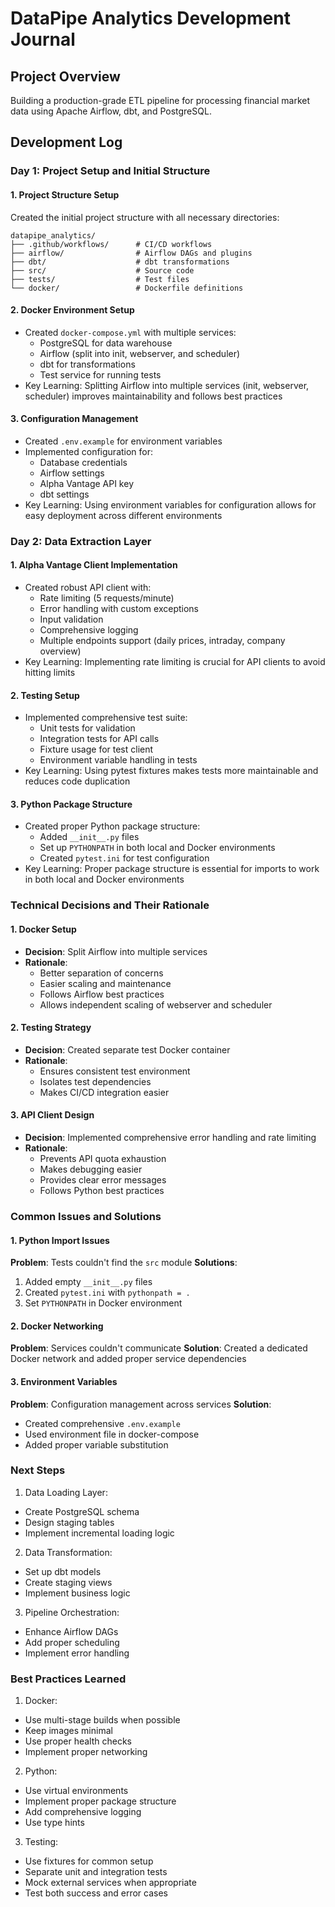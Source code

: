 # DataPipe Analytics Development Journal

## Project Overview
Building a production-grade ETL pipeline for processing financial market data using Apache Airflow, dbt, and PostgreSQL.

## Development Log

### Day 1: Project Setup and Initial Structure

#### 1. Project Structure Setup
Created the initial project structure with all necessary directories:
```
datapipe_analytics/
├── .github/workflows/      # CI/CD workflows
├── airflow/                # Airflow DAGs and plugins
├── dbt/                    # dbt transformations
├── src/                    # Source code
├── tests/                  # Test files
└── docker/                 # Dockerfile definitions
```

#### 2. Docker Environment Setup
- Created `docker-compose.yml` with multiple services:
  * PostgreSQL for data warehouse
  * Airflow (split into init, webserver, and scheduler)
  * dbt for transformations
  * Test service for running tests
- Key Learning: Splitting Airflow into multiple services (init, webserver, scheduler) improves maintainability and follows best practices

#### 3. Configuration Management
- Created `.env.example` for environment variables
- Implemented configuration for:
  * Database credentials
  * Airflow settings
  * Alpha Vantage API key
  * dbt settings
- Key Learning: Using environment variables for configuration allows for easy deployment across different environments

### Day 2: Data Extraction Layer

#### 1. Alpha Vantage Client Implementation
- Created robust API client with:
  * Rate limiting (5 requests/minute)
  * Error handling with custom exceptions
  * Input validation
  * Comprehensive logging
  * Multiple endpoints support (daily prices, intraday, company overview)
- Key Learning: Implementing rate limiting is crucial for API clients to avoid hitting limits

#### 2. Testing Setup
- Implemented comprehensive test suite:
  * Unit tests for validation
  * Integration tests for API calls
  * Fixture usage for test client
  * Environment variable handling in tests
- Key Learning: Using pytest fixtures makes tests more maintainable and reduces code duplication

#### 3. Python Package Structure
- Created proper Python package structure:
  * Added `__init__.py` files
  * Set up `PYTHONPATH` in both local and Docker environments
  * Created `pytest.ini` for test configuration
- Key Learning: Proper package structure is essential for imports to work in both local and Docker environments

### Technical Decisions and Their Rationale

#### 1. Docker Setup
- **Decision**: Split Airflow into multiple services
- **Rationale**: 
  * Better separation of concerns
  * Easier scaling and maintenance
  * Follows Airflow best practices
  * Allows independent scaling of webserver and scheduler

#### 2. Testing Strategy
- **Decision**: Created separate test Docker container
- **Rationale**:
  * Ensures consistent test environment
  * Isolates test dependencies
  * Makes CI/CD integration easier

#### 3. API Client Design
- **Decision**: Implemented comprehensive error handling and rate limiting
- **Rationale**:
  * Prevents API quota exhaustion
  * Makes debugging easier
  * Provides clear error messages
  * Follows Python best practices

### Common Issues and Solutions

#### 1. Python Import Issues
**Problem**: Tests couldn't find the `src` module
**Solutions**:
1. Added empty `__init__.py` files
2. Created `pytest.ini` with `pythonpath = .`
3. Set `PYTHONPATH` in Docker environment

#### 2. Docker Networking
**Problem**: Services couldn't communicate
**Solution**: Created a dedicated Docker network and added proper service dependencies

#### 3. Environment Variables
**Problem**: Configuration management across services
**Solution**: 
- Created comprehensive `.env.example`
- Used environment file in docker-compose
- Added proper variable substitution

### Next Steps

1. Data Loading Layer:
- Create PostgreSQL schema
- Design staging tables
- Implement incremental loading logic

2. Data Transformation:
- Set up dbt models
- Create staging views
- Implement business logic

3. Pipeline Orchestration:
- Enhance Airflow DAGs
- Add proper scheduling
- Implement error handling

### Best Practices Learned

1. Docker:
- Use multi-stage builds when possible
- Keep images minimal
- Use proper health checks
- Implement proper networking

2. Python:
- Use virtual environments
- Implement proper package structure
- Add comprehensive logging
- Use type hints

3. Testing:
- Use fixtures for common setup
- Separate unit and integration tests
- Mock external services when appropriate
- Test both success and error cases 